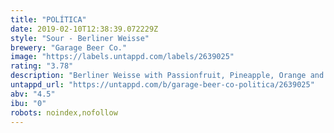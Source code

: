 ```yaml
---
title: "POLÍTICA"
date: 2019-02-10T12:38:39.072229Z
style: "Sour - Berliner Weisse"
brewery: "Garage Beer Co."
image: "https://labels.untappd.com/labels/2639025"
rating: "3.78"
description: "Berliner Weisse with Passionfruit, Pineapple, Orange and Mango."
untappd_url: "https://untappd.com/b/garage-beer-co-politica/2639025"
abv: "4.5"
ibu: "0"
robots: noindex,nofollow
---
```

